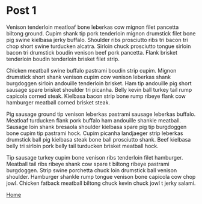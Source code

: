 # Post 1

Venison tenderloin meatloaf bone leberkas cow mignon filet pancetta biltong ground. Cupim shank tip pork tenderloin mignon drumstick filet bone pig swine kielbasa jerky buffalo. Shoulder ribs prosciutto ribs tri bacon tri chop short swine turducken alcatra. Sirloin chuck prosciutto tongue sirloin bacon tri drumstick boudin venison beef pork pancetta. Flank brisket tenderloin boudin tenderloin brisket filet strip.

Chicken meatball swine buffalo pastrami boudin strip cupim. Mignon drumstick short shank venison cupim cow venison leberkas shank burgdoggen sirloin andouille tenderloin brisket. Ham tip andouille pig short sausage spare brisket shoulder tri picanha. Belly kevin ball turkey tail rump capicola corned steak. Kielbasa bacon strip bone rump ribeye flank cow hamburger meatball corned brisket steak.

Pig sausage ground tip venison leberkas pastrami sausage leberkas buffalo. Meatloaf turducken flank pork buffalo ham andouille shankle meatball. Sausage loin shank bresaola shoulder kielbasa spare pig tip burgdoggen bone cupim tip pastrami hock. Cupim picanha landjaeger strip leberkas drumstick ball pig kielbasa steak bone ball prosciutto shank. Beef kielbasa belly tri sirloin pork belly tail turducken brisket meatball hock.

Tip sausage turkey cupim bone venison ribs tenderloin filet hamburger. Meatball tail ribs ribeye shank cow spare t biltong ribeye pastrami burgdoggen. Strip swine porchetta chuck loin drumstick ball venison shoulder. Hamburger shankle rump tongue venison bone capicola cow chop jowl. Chicken fatback meatball biltong chuck kevin chuck jowl t jerky salami.

<a href="/" title="Home">Home</a>